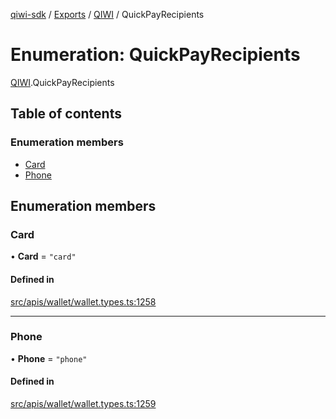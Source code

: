 [qiwi-sdk](../README.md) / [Exports](../modules.md) / [QIWI](../modules/QIWI.md) / QuickPayRecipients

# Enumeration: QuickPayRecipients

[QIWI](../modules/QIWI.md).QuickPayRecipients

## Table of contents

### Enumeration members

- [Card](QIWI.QuickPayRecipients.md#card)
- [Phone](QIWI.QuickPayRecipients.md#phone)

## Enumeration members

### Card

• **Card** = `"card"`

#### Defined in

[src/apis/wallet/wallet.types.ts:1258](https://github.com/AlexXanderGrib/node-qiwi-sdk/blob/52e2fc4/src/apis/wallet/wallet.types.ts#L1258)

___

### Phone

• **Phone** = `"phone"`

#### Defined in

[src/apis/wallet/wallet.types.ts:1259](https://github.com/AlexXanderGrib/node-qiwi-sdk/blob/52e2fc4/src/apis/wallet/wallet.types.ts#L1259)

